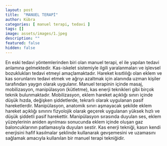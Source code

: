 ```yaml
---
layout: post
title:  "MANUEL TERAPİ"
author: Kübra
categories: [ manuel terapi, tedavi ]
tags: []
image: assets/images/1.jpeg
description: ""
featured: false
hidden: false
---
```


En eski tedavi yöntemlerinden biri olan manuel terapi, el ile yapılan tedavi anlamına gelmektedir. Kas-iskelet sistemiyle ilgili yaralanmaları ve işlevsel bozuklukları tedavi etmeyi amaçlamaktadır. Hareket kısıtlılığı olan eklem ve kas sorunlarını tedavi etmek ve ağrıyı azaltmak için alanında uzman kişiler tarafından yaygın olarak uygulanır. Manuel terapinin içinde masaj, mobilizasyon, manipülasyon (kütletme), kas enerji teknikleri gibi birçok teknik bulunmaktadır. Mobilizasyon, eklem hareket açıklığı sınırı içinde düşük hızda, değişken şiddetlerde, tekrarlı olarak uygulanan pasif hareketlerdir. Manipülasyon, anatomik sınırı aşmayacak şekilde eklem hareket açıklığı sınırını fizyolojik olarak geçerek uygulanan yüksek hızlı ve düşük şiddetli pasif harekettir. Manipülasyon sırasında duyulan ses, eklem yüzeylerinin aniden ayrılması sonucunda eklem içinde oluşan gaz baloncuklarının patlamasıyla duyulan sestir. Kas enerji tekniği, kasın kendi enerjisini hafif kasılmalar şeklinde kullanarak gevşemesini ve uzamasını sağlamak amacıyla kullanılan bir manuel terapi tekniğidir.


